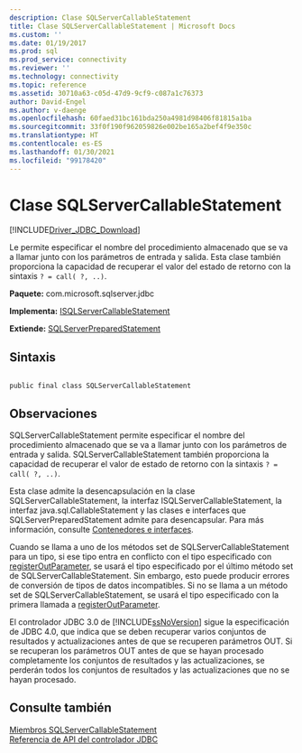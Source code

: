 ```yaml
---
description: Clase SQLServerCallableStatement
title: Clase SQLServerCallableStatement | Microsoft Docs
ms.custom: ''
ms.date: 01/19/2017
ms.prod: sql
ms.prod_service: connectivity
ms.reviewer: ''
ms.technology: connectivity
ms.topic: reference
ms.assetid: 30710a63-c05d-47d9-9cf9-c087a1c76373
author: David-Engel
ms.author: v-daenge
ms.openlocfilehash: 60faed31bc161bda250a4981d98406f81815a1ba
ms.sourcegitcommit: 33f0f190f962059826e002be165a2bef4f9e350c
ms.translationtype: HT
ms.contentlocale: es-ES
ms.lasthandoff: 01/30/2021
ms.locfileid: "99178420"
---
```

# <a name="sqlservercallablestatement-class"></a>Clase SQLServerCallableStatement
[!INCLUDE[Driver_JDBC_Download](../../../includes/driver_jdbc_download.md)]

  Le permite especificar el nombre del procedimiento almacenado que se va a llamar junto con los parámetros de entrada y salida. Esta clase también proporciona la capacidad de recuperar el valor del estado de retorno con la sintaxis `? = call( ?, ..)`.  
  
 **Paquete:** com.microsoft.sqlserver.jdbc  
  
 **Implementa:** [ISQLServerCallableStatement](../../../connect/jdbc/reference/sqlservercallablestatement-class.md)  
  
 **Extiende:** [SQLServerPreparedStatement](../../../connect/jdbc/reference/sqlserverpreparedstatement-class.md)  
  
## <a name="syntax"></a>Sintaxis  
  
```  
  
public final class SQLServerCallableStatement  
```  
  
## <a name="remarks"></a>Observaciones  
 SQLServerCallableStatement permite especificar el nombre del procedimiento almacenado que se va a llamar junto con los parámetros de entrada y salida. SQLServerCallableStatement también proporciona la capacidad de recuperar el valor de estado de retorno con la sintaxis `? = call( ?, ..)`.  
  
 Esta clase admite la desencapsulación en la clase SQLServerCallableStatement, la interfaz ISQLServerCallableStatement, la interfaz java.sql.CallableStatement y las clases e interfaces que SQLServerPreparedStatement admite para desencapsular. Para más información, consulte [Contenedores e interfaces](../../../connect/jdbc/wrappers-and-interfaces.md).  
  
 Cuando se llama a uno de los métodos set de SQLServerCallableStatement para un tipo, si ese tipo entra en conflicto con el tipo especificado con [registerOutParameter](../../../connect/jdbc/reference/registeroutparameter-method-sqlservercallablestatement.md), se usará el tipo especificado por el último método set de SQLServerCallableStatement. Sin embargo, esto puede producir errores de conversión de tipos de datos incompatibles. Si no se llama a un método set de SQLServerCallableStatement, se usará el tipo especificado con la primera llamada a [registerOutParameter](../../../connect/jdbc/reference/registeroutparameter-method-sqlservercallablestatement.md).  
  
 El controlador JDBC 3.0 de [!INCLUDE[ssNoVersion](../../../includes/ssnoversion-md.md)] sigue la especificación de JDBC 4.0, que indica que se deben recuperar varios conjuntos de resultados y actualizaciones antes de que se recuperen parámetros OUT. Si se recuperan los parámetros OUT antes de que se hayan procesado completamente los conjuntos de resultados y las actualizaciones, se perderán todos los conjuntos de resultados y las actualizaciones que no se hayan procesado.  
  
## <a name="see-also"></a>Consulte también  
 [Miembros SQLServerCallableStatement](../../../connect/jdbc/reference/sqlservercallablestatement-members.md)   
 [Referencia de API del controlador JDBC](../../../connect/jdbc/reference/jdbc-driver-api-reference.md)  
  
  
